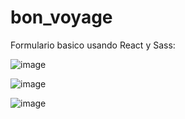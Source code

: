 # bon_voyage
Formulario basico usando React y Sass:

![image](https://user-images.githubusercontent.com/62782975/164287137-f378edec-20be-4e9c-b9b7-168ca6aa8536.png)

![image](https://user-images.githubusercontent.com/62782975/164287383-8c4fe34b-b0cc-4033-9851-02f212688910.png)

![image](https://user-images.githubusercontent.com/62782975/164287516-14cea155-a957-4372-b899-78d99dbdb241.png)
